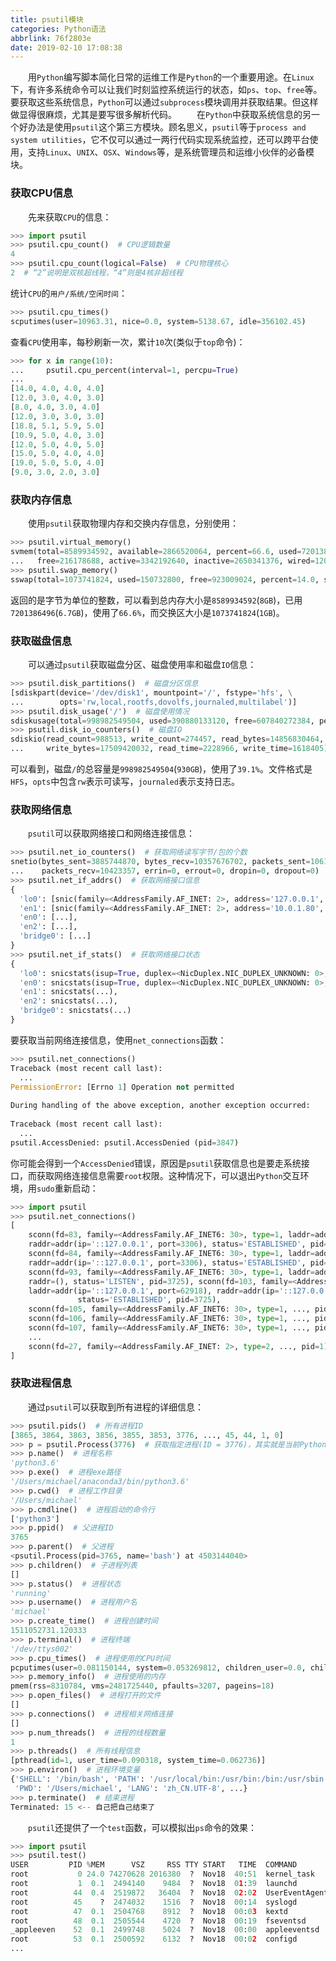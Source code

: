 ```yaml
---
title: psutil模块
categories: Python语法
abbrlink: 76f2803e
date: 2019-02-10 17:08:38
---
```

&emsp;&emsp;用`Python`编写脚本简化日常的运维工作是`Python`的一个重要用途。在`Linux`下，有许多系统命令可以让我们时刻监控系统运行的状态，如`ps`、`top`、`free`等。要获取这些系统信息，`Python`可以通过`subprocess`模块调用并获取结果。但这样做显得很麻烦，尤其是要写很多解析代码。
&emsp;&emsp;在`Python`中获取系统信息的另一个好办法是使用`psutil`这个第三方模块。顾名思义，`psutil`等于`process and system utilities`，它不仅可以通过一两行代码实现系统监控，还可以跨平台使用，支持`Linux`、`UNIX`、`OSX`、`Windows`等，是系统管理员和运维小伙伴的必备模块。

### 获取CPU信息

&emsp;&emsp;先来获取`CPU`的信息：

``` python
>>> import psutil
>>> psutil.cpu_count()  # CPU逻辑数量
4
>>> psutil.cpu_count(logical=False)  # CPU物理核心
2  # “2”说明是双核超线程，“4”则是4核非超线程
```

统计`CPU`的`用户/系统/空闲时间`：

``` python
>>> psutil.cpu_times()
scputimes(user=10963.31, nice=0.0, system=5138.67, idle=356102.45)
```

查看`CPU`使用率，每秒刷新一次，累计`10`次(类似于`top`命令)：

``` python
>>> for x in range(10):
...     psutil.cpu_percent(interval=1, percpu=True)
...
[14.0, 4.0, 4.0, 4.0]
[12.0, 3.0, 4.0, 3.0]
[8.0, 4.0, 3.0, 4.0]
[12.0, 3.0, 3.0, 3.0]
[18.8, 5.1, 5.9, 5.0]
[10.9, 5.0, 4.0, 3.0]
[12.0, 5.0, 4.0, 5.0]
[15.0, 5.0, 4.0, 4.0]
[19.0, 5.0, 5.0, 4.0]
[9.0, 3.0, 2.0, 3.0]
```

### 获取内存信息

&emsp;&emsp;使用`psutil`获取物理内存和交换内存信息，分别使用：

``` python
>>> psutil.virtual_memory()
svmem(total=8589934592, available=2866520064, percent=66.6, used=7201386496, \
...   free=216178688, active=3342192640, inactive=2650341376, wired=1208852480)
>>> psutil.swap_memory()
sswap(total=1073741824, used=150732800, free=923009024, percent=14.0, sin=10705981440, sout=40353792)
```

返回的是字节为单位的整数，可以看到总内存大小是`8589934592`(`8GB`)，已用`7201386496`(`6.7GB`)，使用了`66.6%`，而交换区大小是`1073741824`(`1GB`)。

### 获取磁盘信息

&emsp;&emsp;可以通过`psutil`获取磁盘分区、磁盘使用率和磁盘`IO`信息：

``` python
>>> psutil.disk_partitions()  # 磁盘分区信息
[sdiskpart(device='/dev/disk1', mountpoint='/', fstype='hfs', \
...        opts='rw,local,rootfs,dovolfs,journaled,multilabel')]
>>> psutil.disk_usage('/')  # 磁盘使用情况
sdiskusage(total=998982549504, used=390880133120, free=607840272384, percent=39.1)
>>> psutil.disk_io_counters()  # 磁盘IO
sdiskio(read_count=988513, write_count=274457, read_bytes=14856830464, \
...     write_bytes=17509420032, read_time=2228966, write_time=1618405)
```

可以看到，磁盘`/`的总容量是`998982549504`(`930GB`)，使用了`39.1%`。文件格式是`HFS`，`opts`中包含`rw`表示可读写，`journaled`表示支持日志。

### 获取网络信息

&emsp;&emsp;`psutil`可以获取网络接口和网络连接信息：

``` python
>>> psutil.net_io_counters()  # 获取网络读写字节/包的个数
snetio(bytes_sent=3885744870, bytes_recv=10357676702, packets_sent=10613069, \
...    packets_recv=10423357, errin=0, errout=0, dropin=0, dropout=0)
>>> psutil.net_if_addrs()  # 获取网络接口信息
{
  'lo0': [snic(family=<AddressFamily.AF_INET: 2>, address='127.0.0.1', netmask='255.0.0.0'), ...],
  'en1': [snic(family=<AddressFamily.AF_INET: 2>, address='10.0.1.80', netmask='255.255.255.0'), ...],
  'en0': [...],
  'en2': [...],
  'bridge0': [...]
}
>>> psutil.net_if_stats()  # 获取网络接口状态
{
  'lo0': snicstats(isup=True, duplex=<NicDuplex.NIC_DUPLEX_UNKNOWN: 0>, speed=0, mtu=16384),
  'en0': snicstats(isup=True, duplex=<NicDuplex.NIC_DUPLEX_UNKNOWN: 0>, speed=0, mtu=1500),
  'en1': snicstats(...),
  'en2': snicstats(...),
  'bridge0': snicstats(...)
}
```

要获取当前网络连接信息，使用`net_connections`函数：

``` python
>>> psutil.net_connections()
Traceback (most recent call last):
  ...
PermissionError: [Errno 1] Operation not permitted
​
During handling of the above exception, another exception occurred:
​
Traceback (most recent call last):
  ...
psutil.AccessDenied: psutil.AccessDenied (pid=3847)
```

你可能会得到一个`AccessDenied`错误，原因是`psutil`获取信息也是要走系统接口，而获取网络连接信息需要`root`权限。这种情况下，可以退出`Python`交互环境，用`sudo`重新启动：

``` python
>>> import psutil
>>> psutil.net_connections()
[
    sconn(fd=83, family=<AddressFamily.AF_INET6: 30>, type=1, laddr=addr(ip='::127.0.0.1', port=62911), \
    raddr=addr(ip='::127.0.0.1', port=3306), status='ESTABLISHED', pid=3725), \
    sconn(fd=84, family=<AddressFamily.AF_INET6: 30>, type=1, laddr=addr(ip='::127.0.0.1', port=62905), \
    raddr=addr(ip='::127.0.0.1', port=3306), status='ESTABLISHED', pid=3725),
    sconn(fd=93, family=<AddressFamily.AF_INET6: 30>, type=1, laddr=addr(ip='::', port=8080), \
    raddr=(), status='LISTEN', pid=3725), sconn(fd=103, family=<AddressFamily.AF_INET6: 30>, type=1, \
    laddr=addr(ip='::127.0.0.1', port=62918), raddr=addr(ip='::127.0.0.1', port=3306), \
               status='ESTABLISHED', pid=3725),
    sconn(fd=105, family=<AddressFamily.AF_INET6: 30>, type=1, ..., pid=3725),
    sconn(fd=106, family=<AddressFamily.AF_INET6: 30>, type=1, ..., pid=3725),
    sconn(fd=107, family=<AddressFamily.AF_INET6: 30>, type=1, ..., pid=3725),
    ...
    sconn(fd=27, family=<AddressFamily.AF_INET: 2>, type=2, ..., pid=1)
]
```

### 获取进程信息

&emsp;&emsp;通过`psutil`可以获取到所有进程的详细信息：

``` python
>>> psutil.pids()  # 所有进程ID
[3865, 3864, 3863, 3856, 3855, 3853, 3776, ..., 45, 44, 1, 0]
>>> p = psutil.Process(3776)  # 获取指定进程(ID = 3776)，其实就是当前Python交互环境
>>> p.name()  # 进程名称
'python3.6'
>>> p.exe()  # 进程exe路径
'/Users/michael/anaconda3/bin/python3.6'
>>> p.cwd()  # 进程工作目录
'/Users/michael'
>>> p.cmdline()  # 进程启动的命令行
['python3']
>>> p.ppid()  # 父进程ID
3765
>>> p.parent()  # 父进程
<psutil.Process(pid=3765, name='bash') at 4503144040>
>>> p.children()  # 子进程列表
[]
>>> p.status()  # 进程状态
'running'
>>> p.username()  # 进程用户名
'michael'
>>> p.create_time()  # 进程创建时间
1511052731.120333
>>> p.terminal()  # 进程终端
'/dev/ttys002'
>>> p.cpu_times()  # 进程使用的CPU时间
pcputimes(user=0.081150144, system=0.053269812, children_user=0.0, children_system=0.0)
>>> p.memory_info()  # 进程使用的内存
pmem(rss=8310784, vms=2481725440, pfaults=3207, pageins=18)
>>> p.open_files()  # 进程打开的文件
[]
>>> p.connections()  # 进程相关网络连接
[]
>>> p.num_threads()  # 进程的线程数量
1
>>> p.threads()  # 所有线程信息
[pthread(id=1, user_time=0.090318, system_time=0.062736)]
>>> p.environ()  # 进程环境变量
{'SHELL': '/bin/bash', 'PATH': '/usr/local/bin:/usr/bin:/bin:/usr/sbin:/sbin:...', \
 'PWD': '/Users/michael', 'LANG': 'zh_CN.UTF-8', ...}
>>> p.terminate()  # 结束进程
Terminated: 15 <-- 自己把自己结束了
```

&emsp;&emsp;`psutil`还提供了一个`test`函数，可以模拟出`ps`命令的效果：

``` python
>>> import psutil
>>> psutil.test()
USER         PID %MEM      VSZ     RSS TTY START   TIME  COMMAND
root           0 24.0 74270628 2016380  ?  Nov18  40:51  kernel_task
root           1  0.1  2494140    9484  ?  Nov18  01:39  launchd
root          44  0.4  2519872   36404  ?  Nov18  02:02  UserEventAgent
root          45    ?  2474032    1516  ?  Nov18  00:14  syslogd
root          47  0.1  2504768    8912  ?  Nov18  00:03  kextd
root          48  0.1  2505544    4720  ?  Nov18  00:19  fseventsd
_appleeven    52  0.1  2499748    5024  ?  Nov18  00:00  appleeventsd
root          53  0.1  2500592    6132  ?  Nov18  00:02  configd
...
```